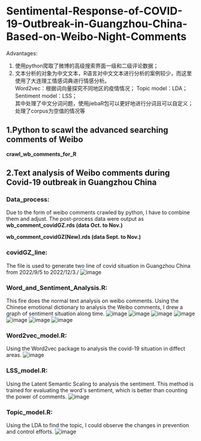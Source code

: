 # Sentimental-Response-of-COVID-19-Outbreak-in-Guangzhou-China-Based-on-Weibo-Night-Comments
Advantages: 
1. 使用python爬取了微博的高级搜索界面一级和二级评论数据；
2. 文本分析的对象为中文文本，R语言对中文文本进行分析的案例较少，而这里使用了大连理工情感词典进行情感分析。\
Word2vec：根据词向量探究不同地区的疫情情况； Topic model：LDA； Sentiment model：LSS；\
其中处理了中文分词问题，使用jiebaR包可以更好地进行分词且可以自定义；\
处理了corpus为空值的情况等

## 1.Python to scawl the advanced searching comments of Weibo
**crawl_wb_comments_for_R**

## 2.Text analysis of Weibo comments during Covid-19 outbreak in Guangzhou China

### Data_process:

Due to the form of weibo comments crawled by python, I have to combine them and adjust. The post-process data were output as **wb_comment_covidGZ.rds (data Oct. to Nov.)**

**wb_comment_covidGZ(New).rds (data Sept. to Nov.)**

### covidGZ_line:

The file is used to generate two line of covid situation in Guangzhou China from 2022/9/5 to 2022/12/3./
![image](https://github.com/Wyatt624/Sentimental-Response-of-COVID-19-Outbreak-in-Guangzhou-China-Based-on-Weibo-Night-Comments/blob/main/Fig/covid_Guangzhou.png)

### Word_and_Sentiment_Analysis.R:

This fire does the normal text analysis on weibo comments. Using the Chinese emotional dictionary to analysis the Weibo comments, I drew a graph of sentiment situation along time.
![image](https://github.com/Wyatt624/Sentimental-Response-of-COVID-19-Outbreak-in-Guangzhou-China-Based-on-Weibo-Night-Comments/blob/main/Fig/wordcloud%20comments.png)
![image](https://github.com/Wyatt624/Sentimental-Response-of-COVID-19-Outbreak-in-Guangzhou-China-Based-on-Weibo-Night-Comments/blob/main/Fig/Highest%20TF-IDF%20words%20in%20three%20period.png)
![image](https://github.com/Wyatt624/Sentimental-Response-of-COVID-19-Outbreak-in-Guangzhou-China-Based-on-Weibo-Night-Comments/blob/main/Fig/Sentimental%20analysis%20Covid-19%20in%20Guangzhou%20China%20(Positive%26Negative).png)
![image](https://github.com/Wyatt624/Sentimental-Response-of-COVID-19-Outbreak-in-Guangzhou-China-Based-on-Weibo-Night-Comments/blob/main/Fig/Sentimental%20analysis%20Covid-19%20in%20Guangzhou%20China%20(Net).png)
![image](https://github.com/Wyatt624/Sentimental-Response-of-COVID-19-Outbreak-in-Guangzhou-China-Based-on-Weibo-Night-Comments/blob/main/Fig/Negative%20Sentimental%20Score%20and%20Covid-19%20situation%20in%20Guangzhou%20China.png)
![image](https://github.com/Wyatt624/Sentimental-Response-of-COVID-19-Outbreak-in-Guangzhou-China-Based-on-Weibo-Night-Comments/blob/main/Fig/Net%20Average%20Sentimental%20Score%20and%20Covid-19%20situation%20in%20Guangzhou%20China.png)
![image](https://github.com/Wyatt624/Sentimental-Response-of-COVID-19-Outbreak-in-Guangzhou-China-Based-on-Weibo-Night-Comments/blob/main/Fig/Smooth%20fit.png)

### Word2vec_model.R:

Using the Word2vec package to analysis the covid-19 situation in diffect areas.
![image](https://github.com/Wyatt624/Sentimental-Response-of-COVID-19-Outbreak-in-Guangzhou-China-Based-on-Weibo-Night-Comments/blob/main/Fig/word2vec%20of%20area.png)

### LSS_model.R:

Using the Latent Semantic Scaling to analysis the sentiment. This method is trained for evaluating the word's sentiment, which is better than counting the power of comments.
![image](https://github.com/Wyatt624/Sentimental-Response-of-COVID-19-Outbreak-in-Guangzhou-China-Based-on-Weibo-Night-Comments/blob/main/Fig/LSS_model.png)
### Topic_model.R:

Using the LDA to find the topic, I could observe the changes in prevention and control efforts.
![image](https://github.com/Wyatt624/Sentimental-Response-of-COVID-19-Outbreak-in-Guangzhou-China-Based-on-Weibo-Night-Comments/blob/main/Fig/LDA_model.png)
